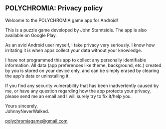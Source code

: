 ## POLYCHROMIA: Privacy policy

Welcome to the POLYCHROMIA game app for Android!

This is a puzzle game developed by John Stamtsidis. The app is also available on Google Play.

As an avid Android user myself, I take privacy very seriously.
I know how irritating it is when apps collect your data without your knowledge.

I have not programmed this app to collect any personally identifiable information. All data (app preferences like theme, background, etc.) created by you is stored on your device only, and can be simply erased by clearing the app's data or uninstalling it.

If you find any security vulnerability that has been inadvertently caused by me, or have any question regarding how the app protects your privacy, please send me an email and I will surely try to fix it/help you.

Yours sincerely,  
JohnnyNeverWalked.  

polychromiagame@gmail.com

